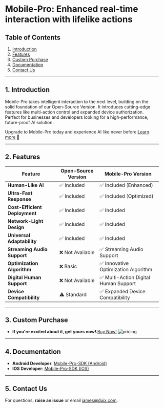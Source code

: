 

# Mobile-Pro: Enhanced real-time interaction with lifelike actions

## Table of Contents
1. [Introduction](#1-introduction)  
2. [Features](#2-features)
3. [Custom Purchase](#3-custom-purchase)
4. [Documentation](#4-documentation)  
5. [Contact Us](#5-contact-us)  

---

## 1. Introduction  
Mobile-Pro takes intelligent interaction to the next level, building on the solid foundation of our Open-Source Version. It introduces cutting-edge features like multi-action control and expanded device authorization. Perfect for businesses and developers looking for a high-performance, future-proof AI solution.

Upgrade to Mobile-Pro today and experience AI like never before [Learn more](https://duix.com/mpro?lang=en) 🚀

---

## 2. Features  
| Feature                        | Open-Source Version          | Mobile-Pro Version                     |
|--------------------------------|------------------------------|----------------------------------------|
| ​**Human-Like AI**​              | ✅ Included                  | ✅ Included (Enhanced)                 |
| ​**Ultra-Fast Response**​        | ✅ Included                  | ✅ Included (Optimized)               |
| ​**Cost-Efficient Deployment**​  | ✅ Included                  | ✅ Included                           |
| ​**Network-Light Design**​       | ✅ Included                  | ✅ Included                           |
| ​**Universal Adaptability**​     | ✅ Included                  | ✅ Included                           |
| ​**Streaming Audio Support**​    | ❌ Not Available             | ✅ Streaming Audio Support                  |
| ​**Optimization Algorithm**​     | ❌ Basic                     | ✅ Innovative Optimization Algorithm   |
| ​**Digital Human Support**​      | ❌ Not Available             | ✅ Multi-Action Digital Human Support |
| ​**Device Compatibility**​       | ⚠️ Standard                  | ✅ Expanded Device Compatibility        |

---

## 3. Custom Purchase
- ​**If you're excited about it, get yours now!**:[Buy Now!](https://duix.com/mpro?lang=en)
![pricing](img/price_en.jpg )

---

## 4. Documentation  
- ​**Android Developer**: [Mobile-Pro-SDK (Android)](https://github.com/duixcom/Duix.mobile-pro/blob/main/quickstart/java/README.md)  
- ​**IOS Developer**: [Mobile-Pro-SDK (IOS)](https://github.com/duixcom/Duix.mobile-pro/blob/main/quickstart/ios/README.md)  

---


## 5. Contact Us  
For questions, ​**raise an issue**​ or email [james@duix.com](mailto:james@duix.com).  
